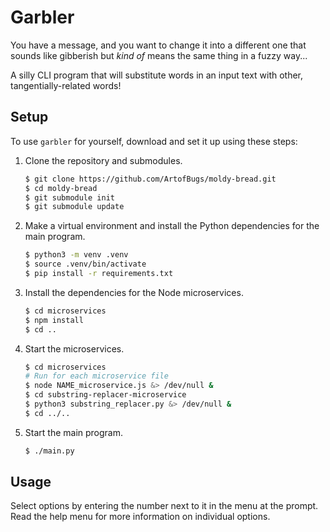 # Garbler

You have a message, and you want to change it into a different one
that sounds like gibberish but *kind of* means the same thing in a fuzzy way...

A silly CLI program that will substitute words in an input text
with other, tangentially-related words!

## Setup

To use `garbler` for yourself, download and set it up using these steps:

1. Clone the repository and submodules.

    ```sh
    $ git clone https://github.com/ArtofBugs/moldy-bread.git
    $ cd moldy-bread
    $ git submodule init
    $ git submodule update
    ```

1. Make a virtual environment and install the Python dependencies
for the main program.

    ```sh
    $ python3 -m venv .venv
    $ source .venv/bin/activate
    $ pip install -r requirements.txt
    ```

1. Install the dependencies for the Node microservices.

    ```sh
    $ cd microservices
    $ npm install
    $ cd ..
    ```

1. Start the microservices.

    ```sh
    $ cd microservices
    # Run for each microservice file
    $ node NAME_microservice.js &> /dev/null &
    $ cd substring-replacer-microservice
    $ python3 substring_replacer.py &> /dev/null &
    $ cd ../..
    ```

1. Start the main program.

    ```sh
    $ ./main.py
    ```

## Usage

Select options by entering the number next to it in the menu at the prompt.
Read the help menu for more information on individual options.

